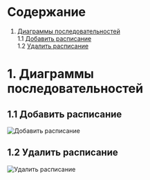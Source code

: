 # Содержание
1. [Диаграммы последовательностей](#1)<br>
1.1 [Добавить расписание](#1.1)<br>
1.2 [Удалить расписание](#1.2)<br>

# 1. Диаграммы последовательностей<a name="1"></a>

## 1.1 Добавить расписание<a name="1.1"></a>
![Добавить расписание](https://github.com/NightCamel/Shedule/blob/master/Diagrams/Sequense/%D0%94%D0%BE%D0%B1%D0%B0%D0%B2%D0%B8%D1%82%D1%8C%20%D1%80%D0%B0%D1%81%D0%BF%D0%B8%D1%81%D0%B0%D0%BD%D0%B8%D0%B5.png)

## 1.2 Удалить расписание<a name="1.2"></a>
![Удалить расписание](https://github.com/NightCamel/Shedule/blob/master/Diagrams/Sequense/%D0%9E%D1%87%D0%B8%D1%81%D1%82%D0%BA%D0%B0%20%D0%BF%D0%BE%D0%BB%D1%8F%20%D1%80%D0%B0%D1%81%D0%BF%D0%B8%D1%81%D0%B0%D0%BD%D0%B8%D1%8F.png)
